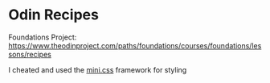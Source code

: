 # Odin Recipes
Foundations Project: 
https://www.theodinproject.com/paths/foundations/courses/foundations/lessons/recipes

I cheated and used the [mini.css](https://minicss.org/) framework for styling
